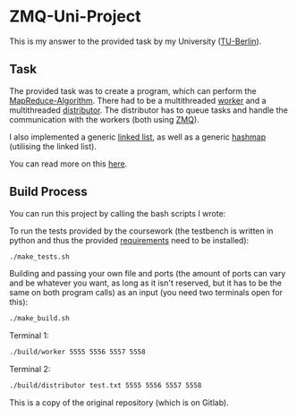 # ZMQ-Uni-Project
This is my answer to the provided task by my University ([TU-Berlin](https://www.tu.berlin/)).

## Task
The provided task was to create a program, which can perform the [MapReduce-Algorithm](https://en.wikipedia.org/wiki/MapReduce).
There had to be a multithreaded [worker](src/worker/main.c) and a multithreaded [distributor](src/distributor/main.c).
The distributor has to queue tasks and handle the communication with the workers (both using [ZMQ](https://zeromq.org/)).

I also implemented a generic [linked list](src/lib/linked_list.h), as well as a generic [hashmap](src/lib/hashmap.h) (utilising the linked list).

You can read more on this [here](praxis3.pdf).

## Build Process
You can run this project by calling the bash scripts I wrote:

To run the tests provided by the coursework (the testbench is written in python and thus the provided [requirements](requirements.txt) need to be installed):
```sh
./make_tests.sh
```

Building and passing your own file and ports (the amount of ports can vary and be whatever you want,
as long as it isn't reserved, but it has to be the same on both program calls) as an input (you need two terminals open for this):
```sh
./make_build.sh
```

Terminal 1:
```sh
./build/worker 5555 5556 5557 5558
```
Terminal 2:
```sh
./build/distributor test.txt 5555 5556 5557 5558
```


This is a copy of the original repository (which is on Gitlab).
